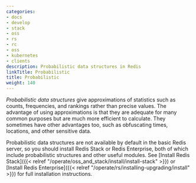 ```yaml
---
categories:
- docs
- develop
- stack
- oss
- rs
- rc
- oss
- kubernetes
- clients
description: Probabilistic data structures in Redis
linkTitle: Probabilistic
title: Probabilistic
weight: 140
---
```


*Probabilistic data structures* give approximations of statistics such as
counts, frequencies, and rankings rather than precise values.
The advantage of using approximations is that they are adequate for
many common purposes but are much more efficient to calculate. They
sometimes have other advantages too, such as obfuscating times, locations,
and other sensitive data.

Probabilistic data structures are not available by default in the basic
Redis server, so you should install Redis Stack or Redis Enterprise,
both of which include probabilistic structures and other useful modules.
See
[Install Redis Stack]({{< relref "/operate/oss_and_stack/install/install-stack" >}}) or
[Install Redis Enterprise]({{< relref "/operate/rs/installing-upgrading/install" >}})
for full installation instructions.